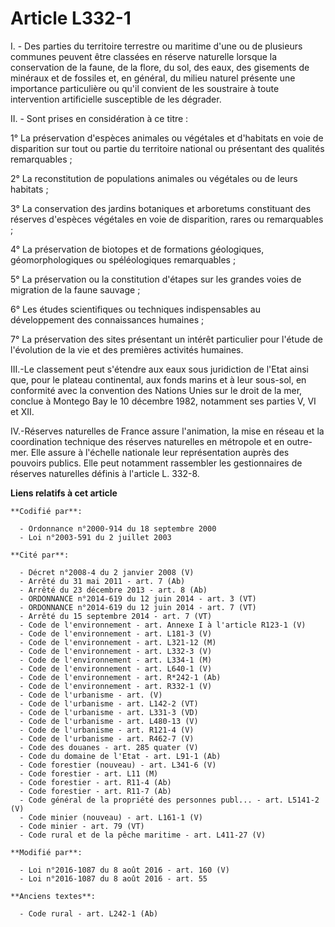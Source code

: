 # Article L332-1

I. - Des parties du territoire terrestre ou maritime d'une ou de plusieurs communes peuvent être classées en réserve
naturelle lorsque la conservation de la faune, de la flore, du sol, des eaux, des gisements de minéraux et de fossiles et, en
général, du milieu naturel présente une importance particulière ou qu'il convient de les soustraire à toute intervention
artificielle susceptible de les dégrader. 

II. - Sont prises en considération à ce titre :

1° La préservation d'espèces animales ou végétales et d'habitats en voie de disparition sur tout ou partie du territoire
national ou présentant des qualités remarquables ;

2° La reconstitution de populations animales ou végétales ou de leurs habitats ;

3° La conservation des jardins botaniques et arboretums constituant des réserves d'espèces végétales en voie de disparition,
rares ou remarquables ;

4° La préservation de biotopes et de formations géologiques, géomorphologiques ou spéléologiques remarquables ;

5° La préservation ou la constitution d'étapes sur les grandes voies de migration de la faune sauvage ;

6° Les études scientifiques ou techniques indispensables au développement des connaissances humaines ;

7° La préservation des sites présentant un intérêt particulier pour l'étude de l'évolution de la vie et des premières
activités humaines.

III.-Le classement peut s'étendre aux eaux sous juridiction de l'Etat ainsi que, pour le plateau continental, aux fonds
marins et à leur sous-sol, en conformité avec la convention des Nations Unies sur le droit de la mer, conclue à Montego Bay
le 10 décembre 1982, notamment ses parties V, VI et XII. 

IV.-Réserves naturelles de France assure l'animation, la mise en réseau et la coordination technique des réserves naturelles
en métropole et en outre-mer. Elle assure à l'échelle nationale leur représentation auprès des pouvoirs publics. Elle peut
notamment rassembler les gestionnaires de réserves naturelles définis à l'article L. 332-8.

**Liens relatifs à cet article**

	**Codifié par**:

	  - Ordonnance n°2000-914 du 18 septembre 2000
	  - Loi n°2003-591 du 2 juillet 2003

	**Cité par**:

	  - Décret n°2008-4 du 2 janvier 2008 (V)
	  - Arrêté du 31 mai 2011 - art. 7 (Ab)
	  - Arrêté du 23 décembre 2013 - art. 8 (Ab)
	  - ORDONNANCE n°2014-619 du 12 juin 2014 - art. 3 (VT)
	  - ORDONNANCE n°2014-619 du 12 juin 2014 - art. 7 (VT)
	  - Arrêté du 15 septembre 2014 - art. 7 (VT)
	  - Code de l'environnement - art. Annexe I à l'article R123-1 (V)
	  - Code de l'environnement - art. L181-3 (V)
	  - Code de l'environnement - art. L321-12 (M)
	  - Code de l'environnement - art. L332-3 (V)
	  - Code de l'environnement - art. L334-1 (M)
	  - Code de l'environnement - art. L640-1 (V)
	  - Code de l'environnement - art. R*242-1 (Ab)
	  - Code de l'environnement - art. R332-1 (V)
	  - Code de l'urbanisme - art. (V)
	  - Code de l'urbanisme - art. L142-2 (VT)
	  - Code de l'urbanisme - art. L331-3 (VD)
	  - Code de l'urbanisme - art. L480-13 (V)
	  - Code de l'urbanisme - art. R121-4 (V)
	  - Code de l'urbanisme - art. R462-7 (V)
	  - Code des douanes - art. 285 quater (V)
	  - Code du domaine de l'Etat - art. L91-1 (Ab)
	  - Code forestier (nouveau) - art. L341-6 (V)
	  - Code forestier - art. L11 (M)
	  - Code forestier - art. R11-4 (Ab)
	  - Code forestier - art. R11-7 (Ab)
	  - Code général de la propriété des personnes publ... - art. L5141-2 (V)
	  - Code minier (nouveau) - art. L161-1 (V)
	  - Code minier - art. 79 (VT)
	  - Code rural et de la pêche maritime - art. L411-27 (V)

	**Modifié par**:

	  - Loi n°2016-1087 du 8 août 2016 - art. 160 (V)
	  - Loi n°2016-1087 du 8 août 2016 - art. 55

	**Anciens textes**:

	  - Code rural - art. L242-1 (Ab)
